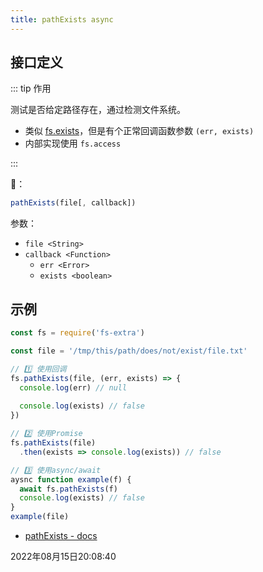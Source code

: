 ```yaml
---
title: pathExists async
---
```


## 接口定义



::: tip 作用

测试是否给定路径存在，通过检测文件系统。

- 类似 [fs.exists](https://nodejs.org/api/fs.html#fs_fs_exists_path_callback)，但是有个正常回调函数参数 `(err, exists)`
- 内部实现使用 `fs.access`

:::



📔：
```js
pathExists(file[, callback])
```

参数：

- `file <String>`
- `callback <Function>`
  - `err <Error>`
  - `exists <boolean>`



## 示例

```js {3,5-6,12,16,19}
const fs = require('fs-extra')

const file = '/tmp/this/path/does/not/exist/file.txt'

// 1️⃣ 使用回调
fs.pathExists(file, (err, exists) => {
  console.log(err) // null
  
  console.log(exists) // false
})

// 2️⃣ 使用Promise
fs.pathExists(file)
  .then(exists => console.log(exists)) // false

// 3️⃣ 使用async/await
aysnc function example(f) {
  await fs.pathExists(f)
  console.log(exists) // false
}
example(file)
```



- [pathExists - docs](https://github.com/jprichardson/node-fs-extra/blob/0220eac966/docs/pathExists.md)

2022年08月15日20:08:40
